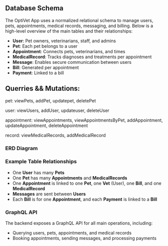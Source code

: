 ## Database Schema

The OptiVet App uses a normalized relational schema to manage users, pets, appointments, medical records, messaging, and billing. Below is a high-level overview of the main tables and their relationships:

- **User**: Pet owners, veterinarians, staff, and admins
- **Pet**: Each pet belongs to a user
- **Appointment**: Connects pets, veterinarians, and times
- **MedicalRecord**: Tracks diagnoses and treatments per appointment
- **Message**: Enables secure communication between users
- **Bill**: Generated per appointment
- **Payment**: Linked to a bill

## Querries && Mutations:

pet: viewPets, addPet, updatepet, deletePet

user: viewUsers, addUser, updateuser, deleteUser

appointment: viewAppointments, viewAppointmentsByPet, addAppointment, updateAppointment, deleteAppointment

record: viewMedicalRecords, addMedicalRecord

### ERD Diagram


### Example Table Relationships

- One **User** has many **Pets**
- One **Pet** has many **Appointments** and **MedicalRecords**
- One **Appointment** is linked to one **Pet**, one **Vet** (User), one **Bill**, and one **MedicalRecord**
- **Messages** are sent between **Users**
- Each **Bill** is for one **Appointment**, and each **Payment** is linked to a **Bill**

### GraphQL API

The backend exposes a GraphQL API for all main operations, including:

- Querying users, pets, appointments, and medical records
- Booking appointments, sending messages, and processing payments

